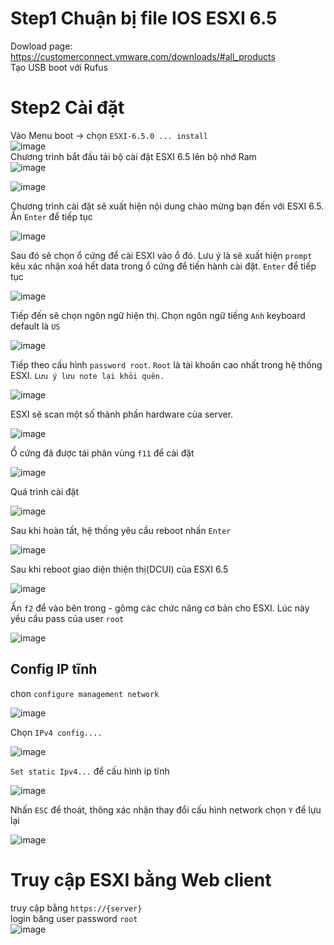 # Step1 Chuận bị file IOS ESXI 6.5
Dowload page: https://customerconnect.vmware.com/downloads/#all_products   
Tạo USB boot với Rufus  
# Step2 Cài đặt
Vào Menu boot -> chọn `ESXI-6.5.0 ... install`  
![image](https://github.com/HuyPham01/docs/assets/96679595/e56c89f0-e7aa-4189-b6ab-b5a0a11fcd18)  
Chương trình bắt đầu tải bộ cài đặt ESXI 6.5 lên bộ nhớ Ram  
![image](https://github.com/HuyPham01/docs/assets/96679595/a3e05f41-c654-4720-9b1e-b9184880dd34)  

![image](https://github.com/HuyPham01/docs/assets/96679595/e55ba03b-3d4f-4706-934a-adf4dd072265)  

Chương trình cài đặt sẽ xuất hiện nội dung chào mừng bạn đến với ESXI 6.5. Ấn `Enter` để tiếp tục  

![image](https://github.com/HuyPham01/docs/assets/96679595/ce50b97f-347a-47e7-ad5b-3345693a89e0)  

Sau đó sẽ chọn ổ cứng để cài ESXI vào ổ đó. Lưu ý là sẽ xuất hiện `prompt` kêu xác nhận xoá hết data trong ổ cứng để tiến hành cài đặt. `Enter` để tiếp tục  

![image](https://github.com/HuyPham01/docs/assets/96679595/5d548b40-01c7-4fc5-b8bf-da93e49cb21f)  

Tiếp đến sẽ chọn ngôn ngữ hiện thị. Chọn ngôn ngữ tiếng `Anh` keyboard default là `US`  

![image](https://github.com/HuyPham01/docs/assets/96679595/1aeeff67-79ca-4646-9a34-4f4891280a2c)  

Tiếp theo cấu hình `password root`. `Root` là tài khoản cao nhất trong hệ thống ESXI. `Lưu ý lưu note lại khỏi quên.`  

![image](https://github.com/HuyPham01/docs/assets/96679595/207b863b-93c4-4bc5-a9eb-bbd5a7af4443)  

ESXI sẽ scan một số thành phần hardware của server.  

![image](https://github.com/HuyPham01/docs/assets/96679595/28c00c84-b70d-4020-97f9-ac74aad4f50a)  

Ổ cứng đã được tái phân vùng `f11` để cài đặt  

![image](https://github.com/HuyPham01/docs/assets/96679595/d0c23ad8-507f-4d28-9e7d-ad1192517b20)  

Quá trình cài đặt  

![image](https://github.com/HuyPham01/docs/assets/96679595/886ac197-7214-4562-b9ea-3018746d010e)  

Sau khi hoàn tất, hệ thống yêu cầu reboot nhấn `Enter`  

![image](https://github.com/HuyPham01/docs/assets/96679595/4d8c0928-eb73-49e2-9b86-5fb2778ddc22)  

Sau khi reboot giao diện thiện thị(DCUI) của ESXI 6.5  

![image](https://github.com/HuyPham01/docs/assets/96679595/29c4948f-34d7-42d3-aa91-a5ab93763520)  

Ấn `f2` để vào bên trong - gômg các chức năng cơ bản cho ESXI. Lúc này yều cầu pass của user `root`  

![image](https://github.com/HuyPham01/docs/assets/96679595/0ef066d3-de55-423e-81be-624d099f0682)   

## Config IP tĩnh
chon `configure management network`  

![image](https://github.com/HuyPham01/docs/assets/96679595/29ac1498-f92d-4998-8a99-875cce893921)  

Chọn `IPv4 config....`  

![image](https://github.com/HuyPham01/docs/assets/96679595/6d369791-876b-497f-ad8b-999c8098393f)

`Set static Ipv4...` để cấu hình ip tĩnh  

![image](https://github.com/HuyPham01/docs/assets/96679595/3c176253-b758-4d88-b990-f1d01328d28d)  

Nhấn `ESC` để thoát, thông xác nhận thay đổi cấu hình network chọn `Y` để lựu lại  

![image](https://github.com/HuyPham01/docs/assets/96679595/4a20a212-c09c-46b7-90c6-9baa9ed15f1c)  

# Truy cập ESXI bằng Web client

truy cập bằng `https://{server}`  
login băng user password `root`  
![image](https://github.com/HuyPham01/docs/assets/96679595/c3307f07-1f34-4699-9bc5-68b44efeb2be)






















